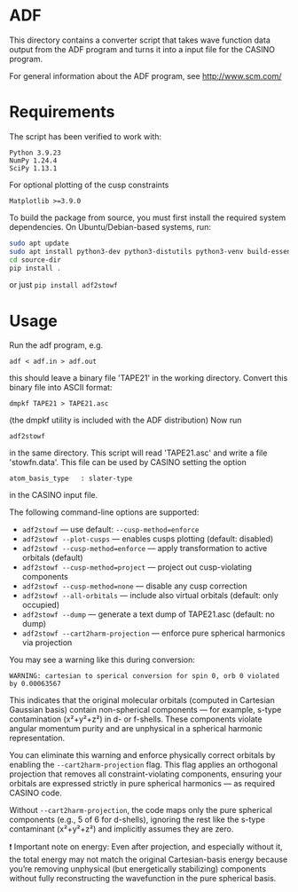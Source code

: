 ADF
===

This directory contains a converter script that takes wave function data
output from the ADF program and turns it into a input file for the CASINO
program.

For general information about the ADF program, see http://www.scm.com/


Requirements
============

The script has been verified to work with:

    Python 3.9.23
    NumPy 1.24.4
    SciPy 1.13.1

For optional plotting of the cusp constraints

    Matplotlib >=3.9.0

To build the package from source, you must first install the required system dependencies. On Ubuntu/Debian-based systems, run:

```bash
sudo apt update
sudo apt install python3-dev python3-distutils python3-venv build-essential cmake
cd source-dir
pip install .
```

or just `pip install adf2stowf`

Usage
=====

Run the adf program, e.g.

    adf < adf.in > adf.out

this should leave a binary file 'TAPE21' in the working directory.
Convert this binary file into ASCII format:

    dmpkf TAPE21 > TAPE21.asc

(the dmpkf utility is included with the ADF distribution)
Now run

    adf2stowf

in the same directory. This script will read 'TAPE21.asc' and write a file 'stowfn.data'.
This file can be used by CASINO setting the option

    atom_basis_type   : slater-type

in the CASINO input file.

The following command-line options are supported:
* `adf2stowf` — use default: `--cusp-method=enforce`
* `adf2stowf --plot-cusps` — enables cusps plotting (default: disabled)
* `adf2stowf --cusp-method=enforce` — apply transformation to active orbitals (default)
* `adf2stowf --cusp-method=project` — project out cusp-violating components
* `adf2stowf --cusp-method=none` — disable any cusp correction
* `adf2stowf --all-orbitals` — include also virtual orbitals (default: only occupied)
* `adf2stowf --dump` — generate a text dump of TAPE21.asc (default: no dump)
* `adf2stowf --cart2harm-projection` — enforce pure spherical harmonics via projection

You may see a warning like this during conversion:

    WARNING: cartesian to sperical conversion for spin 0, orb 0 violated by 0.00063567

This indicates that the original molecular orbitals (computed in Cartesian Gaussian basis) contain
non-spherical components — for example, s-type contamination (x²+y²+z²) in d- or f-shells. These
components violate angular momentum purity and are unphysical in a spherical harmonic representation.

You can eliminate this warning and enforce physically correct orbitals by enabling the `--cart2harm-projection` flag.
This flag applies an orthogonal projection that removes all constraint-violating components, ensuring your orbitals are
expressed strictly in pure spherical harmonics — as required CASINO code.

Without `--cart2harm-projection`, the code maps only the pure spherical components (e.g., 5 of 6 for d-shells), ignoring
the rest like the s-type contaminant (x²+y²+z²) and implicitly assumes they are zero.

❗ Important note on energy: Even after projection, and especially without it, the total energy may not match the original
Cartesian-basis energy because you’re removing unphysical (but energetically stabilizing) components without fully reconstructing
the wavefunction in the pure spherical basis.
